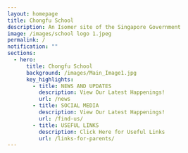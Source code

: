 ```yaml
---
layout: homepage
title: Chongfu School
description: An Isomer site of the Singapore Government
image: /images/school logo 1.jpeg
permalink: /
notification: ""
sections:
  - hero:
      title: Chongfu School
      background: /images/Main_Image1.jpg
      key_highlights:
        - title: NEWS AND UPDATES
          description: View Our Latest Happenings!
          url: /news
        - title: SOCIAL MEDIA
          description: View Our Latest Happenings!
          url: /find-us/
        - title: USEFUL LINKS
          description: Click Here for Useful Links
          url: /links-for-parents/
---
```

